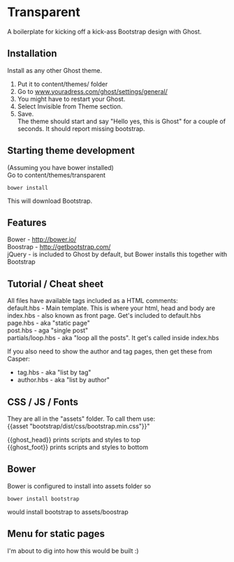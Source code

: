 # Transparent  

A boilerplate for kicking off a kick-ass Bootstrap design with Ghost.  


Installation  
---------------  
Install as any other Ghost theme.  
1. Put it to content/themes/ folder  
2. Go to www.youradress.com/ghost/settings/general/  
3. You might have to restart your Ghost.  
4. Select Invisible from Theme section.  
5. Save.  
The theme should start and say "Hello yes, this is Ghost" for a couple of seconds.
It should report missing bootstrap.


Starting theme development  
---------------  
(Assuming you have bower installed)  
Go to content/themes/transparent  
```
bower install  
```
This will download Bootstrap.  


Features  
-----------  
Bower - http://bower.io/  
Boostrap - http://getbootstrap.com/  
jQuery - is included to Ghost by default, but Bower installs this together with Bootstrap  


Tutorial / Cheat sheet  
--------------  
All files have available tags included as a HTML comments:  
default.hbs - Main template. This is where your html, head and body are
index.hbs - also known as front page. Get's included to default.hbs
page.hbs - aka "static page"  
post.hbs - aga "single post"  
partials/loop.hbs - aka "loop all the posts". It get's called inside index.hbs

If you also need to show the author and tag pages, then get these from Casper:  
* tag.hbs - aka "list by tag"  
* author.hbs - aka "list by author"  



CSS / JS / Fonts  
-----------------  
They are all in the "assets" folder. To call them use:  
{{asset "bootstrap/dist/css/bootstrap.min.css"}}"  

{{ghost_head}} prints scripts and styles to top  
{{ghost_foot}} prints scripts and styles to bottom  


Bower  
---------  
Bower is configured to install into assets folder so  
```  
bower install bootstrap  
```  
would install bootstrap to assets/boostrap  


Menu for static pages  
----  
I'm about to dig into how this would be built :)  

